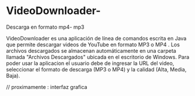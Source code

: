 # VideoDownloader-
Descarga en formato mp4- mp3


VideoDownloader es una aplicación de línea de comandos escrita en Java que permite descargar videos de YouTube en formato MP3 o MP4 . Los archivos descargados se almacenan automáticamente en una carpeta llamada "Archivos Descargados" ubicada en el escritorio de Windows. Para poder usar la aplicacion el usuario debe de  ingresar la URL del video, seleccionar el formato de descarga (MP3 o MP4) y la calidad (Alta, Media, Baja).

// proximamente : interfaz grafica
